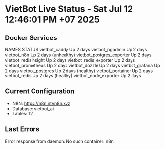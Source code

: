 # VietBot Live Status - Sat Jul 12 12:46:01 PM +07 2025

## Docker Services
NAMES                       STATUS
vietbot_caddy               Up 2 days
vietbot_pgadmin             Up 2 days
vietbot_n8n                 Up 2 days (unhealthy)
vietbot_postgres_exporter   Up 2 days
vietbot_redisinsight        Up 2 days
vietbot_redis_exporter      Up 2 days
vietbot_prometheus          Up 2 days
vietbot_dozzle              Up 2 days
vietbot_grafana             Up 2 days
vietbot_postgres            Up 2 days (healthy)
vietbot_portainer           Up 2 days
vietbot_redis               Up 2 days (healthy)
vietbot_node_exporter       Up 2 days

## Current Configuration
- N8N: https://n8n.ntvn8n.xyz
- Database: vietbot_ai
- Tables: 12

## Last Errors
Error response from daemon: No such container: n8n
